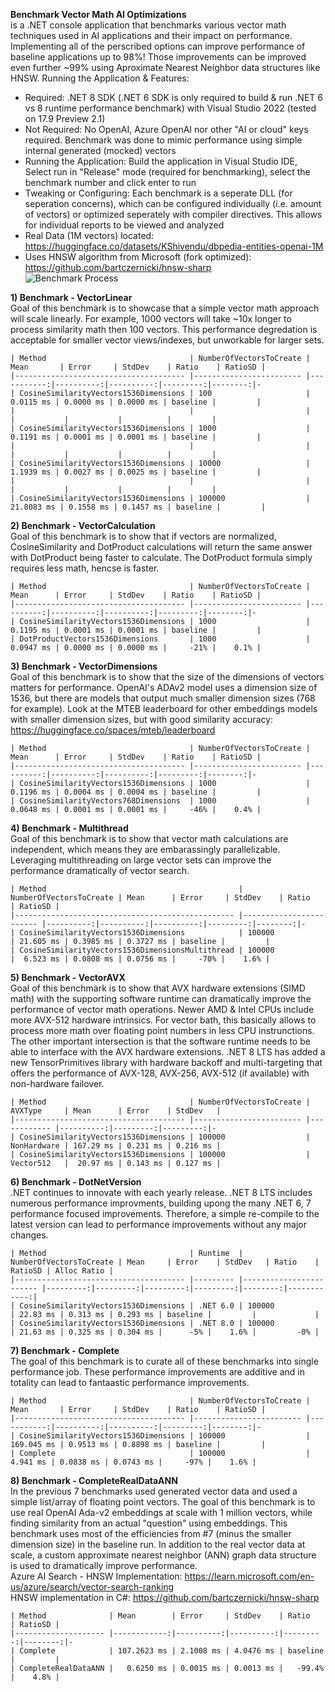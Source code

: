 **Benchmark Vector Math AI Optimizations**  
is a .NET console application that benchmarks various vector math techniques used in AI applications and their impact on performance. Implementing all of the perscribed options can improve performance of baseline applications up to 98%! Those improvements can be improved even further ~99% using Aproximate Nearest Neighbor data structures like HNSW.
Running the Application & Features:
- Required: .NET 8 SDK (.NET 6 SDK is only required to build & run .NET 6 vs 8 runtime performance benchmark) with Visual Studio 2022 (tested on 17.9 Preview 2.1)  
- Not Required: No OpenAI, Azure OpenAI nor other "AI or cloud" keys required. Benchmark was done to mimic performance using simple internal generated (mocked) vectors  
- Running the Application: Build the application in Visual Studio IDE, Select run in "Release" mode (required for benchmarking), select the benchmark number and click enter to run  
- Tweaking or Configuring: Each benchmark is a seperate DLL (for seperation concerns), which can be configured individually (i.e. amount of vectors) or optimized seperately with compiler directives. This allows for individual reports to be viewed and analyzed
- Real Data (1M vectors) located: https://huggingface.co/datasets/KShivendu/dbpedia-entities-openai-1M   
- Uses HNSW algorithm from Microsoft (fork optimized): https://github.com/bartczernicki/hnsw-sharp  
![Benchmark Process](https://github.com/bartczernicki/VectorEmbeddingsSimilarityOptimizations/blob/master/Images/BenchmarkProcess.gif)

**1) Benchmark - VectorLinear**  
Goal of this benchmark is to showcase that a simple vector math approach will scale linearly. For example, 1000 vectors will take ~10x longer to process similarity math then 100 vectors. This performance degredation is acceptable for smaller vector views/indexes, but unworkable for larger sets.
```
| Method                                | NumberOfVectorsToCreate | Mean       | Error     | StdDev    | Ratio    | RatioSD | 
|-------------------------------------- |------------------------ |-----------:|----------:|----------:|---------:|--------:|-
| CosineSimilarityVectors1536Dimensions | 100                     |  0.0115 ms | 0.0000 ms | 0.0000 ms | baseline |         | 
|                                       |                         |            |           |           |          |         | 
| CosineSimilarityVectors1536Dimensions | 1000                    |  0.1191 ms | 0.0001 ms | 0.0001 ms | baseline |         | 
|                                       |                         |            |           |           |          |         | 
| CosineSimilarityVectors1536Dimensions | 10000                   |  1.1939 ms | 0.0027 ms | 0.0025 ms | baseline |         | 
|                                       |                         |            |           |           |          |         | 
| CosineSimilarityVectors1536Dimensions | 100000                  | 21.8083 ms | 0.1558 ms | 0.1457 ms | baseline |         | 
```
**2) Benchmark - VectorCalculation**  
Goal of this benchmark is to show that if vectors are normalized, CosineSimilarity and DotProduct calculations will return the same answer with DotProduct being faster to calculate. The DotProduct formula simply requires less math, hencse is faster.
```
| Method                                | NumberOfVectorsToCreate | Mean      | Error     | StdDev    | Ratio    | RatioSD | 
|-------------------------------------- |------------------------ |----------:|----------:|----------:|---------:|--------:|-
| CosineSimilarityVectors1536Dimensions | 1000                    | 0.1195 ms | 0.0001 ms | 0.0001 ms | baseline |         | 
| DotProductVectors1536Dimensions       | 1000                    | 0.0947 ms | 0.0000 ms | 0.0000 ms |     -21% |    0.1% |
```
**3) Benchmark - VectorDimensions**  
Goal of this benchmark is to show that the size of the dimensions of vectors matters for performance. OpenAI's ADAv2 model uses a dimension size of 1536, but there are models that output much smaller dimension sizes (768 for example). Look at the MTEB leaderboard for other embeddings models with smaller dimension sizes, but with good similarity accuracy: https://huggingface.co/spaces/mteb/leaderboard  
```
| Method                                | NumberOfVectorsToCreate | Mean      | Error     | StdDev    | Ratio    | RatioSD | 
|-------------------------------------- |------------------------ |----------:|----------:|----------:|---------:|--------:|-
| CosineSimilarityVectors1536Dimensions | 1000                    | 0.1196 ms | 0.0004 ms | 0.0004 ms | baseline |         | 
| CosineSimilarityVectors768Dimensions  | 1000                    | 0.0648 ms | 0.0001 ms | 0.0001 ms |     -46% |    0.4% | 
```
**4) Benchmark - Multithread**  
Goal of this benchmark is to show that vector math calculations are independent, which means they are embarassingly parallelizable. Leveraging multithreading on large vector sets can improve the performance dramatically of vector search.  
```
| Method                                           | NumberOfVectorsToCreate | Mean      | Error     | StdDev    | Ratio    | RatioSD | 
|------------------------------------------------- |------------------------ |----------:|----------:|----------:|---------:|--------:|-
| CosineSimilarityVectors1536Dimensions            | 100000                  | 21.605 ms | 0.3985 ms | 0.3727 ms | baseline |         | 
| CosineSimilarityVectors1536DimensionsMultithread | 100000                  |  6.523 ms | 0.0808 ms | 0.0756 ms |     -70% |    1.6% | 
```
**5) Benchmark - VectorAVX**  
Goal of this benchmark is to show that AVX hardware extensions (SIMD math) with the supporting software runtime can dramatically improve the performance of vector math operations. Newer AMD & Intel CPUs include more AVX-512 hardware intrinsics. For vector bath, this basically allows to process more math over floating point numbers in less CPU instrunctions. The other important intersection is that the software runtime needs to be able to interface with the AVX hardware extensions. .NET 8 LTS has added a new TensorPrimitives library with hardware backoff and multi-targeting that offers the performance of AVX-128, AVX-256, AVX-512 (if available) with non-hardware failover.
```
| Method                                | NumberOfVectorsToCreate | AVXType     | Mean      | Error    | StdDev   | 
|-------------------------------------- |------------------------ |------------ |----------:|---------:|---------:|-
| CosineSimilarityVectors1536Dimensions | 100000                  | NonHardware | 167.29 ms | 0.231 ms | 0.216 ms | 
| CosineSimilarityVectors1536Dimensions | 100000                  | Vector512   |  20.97 ms | 0.143 ms | 0.127 ms | 
```  
**6) Benchmark - DotNetVersion**  
.NET continues to innovate with each yearly release. .NET 8 LTS includes numerous performance improvments, building upong the many .NET 6, 7 performance focused improvements. Therefore, a simple re-compile to the latest version can lead to performance improvements without any major changes.  
```
| Method                                | Runtime  | NumberOfVectorsToCreate | Mean     | Error    | StdDev   | Ratio    | RatioSD | Alloc Ratio |
|-------------------------------------- |--------- |------------------------ |---------:|---------:|---------:|---------:|--------:|------------:|
| CosineSimilarityVectors1536Dimensions | .NET 6.0 | 100000                  | 22.83 ms | 0.313 ms | 0.293 ms | baseline |         |             |
| CosineSimilarityVectors1536Dimensions | .NET 8.0 | 100000                  | 21.63 ms | 0.325 ms | 0.304 ms |      -5% |    1.6% |         -0% |
```
**7) Benchmark - Complete**  
The goal of this benchmark is to curate all of these benchmarks into single performance job. These performance improvements are additive and in totality can lead to fantaastic performance improvements.  
```
| Method                                | NumberOfVectorsToCreate | Mean       | Error     | StdDev    | Ratio    | RatioSD | 
|-------------------------------------- |------------------------ |-----------:|----------:|----------:|---------:|--------:|-
| CosineSimilarityVectors1536Dimensions | 100000                  | 169.045 ms | 0.9513 ms | 0.8898 ms | baseline |         | 
| Complete                              | 100000                  |   4.941 ms | 0.0838 ms | 0.0743 ms |     -97% |    1.6% | 
```
**8) Benchmark - CompleteRealDataANN**  
In the previous 7 benchmarks used generated vector data and used a simple list/array of floating point vectors. The goal of this benchmark is to use real OpenAI Ada-v2 embeddings at scale with 1 million vectors, while finding similarity from an actual "question" using embeddings. This benchmark uses most of the efficiencies from #7 (minus the smaller dimension size) in the baseline run. In addition to the real vector data at scale, a custom approximate nearest neighbor (ANN) graph data structure is used to dramatically improve performance.  
Azure AI Search - HNSW Implementation: https://learn.microsoft.com/en-us/azure/search/vector-search-ranking  
HNSW implementation in C#: https://github.com/bartczernicki/hnsw-sharp  
```
| Method              | Mean        | Error     | StdDev    | Ratio    | RatioSD | 
|-------------------- |------------:|----------:|----------:|---------:|--------:|-
| Complete            | 107.2623 ms | 2.1008 ms | 4.0476 ms | baseline |         | 
| CompleteRealDataANN |   0.6250 ms | 0.0015 ms | 0.0013 ms |   -99.4% |    4.8% | 
```
